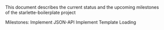 This document describes the current status and the upcoming milestones of the starlette-boilerplate project

Milestones:
  Implement JSON-API
  Implement Template Loading
  
  
